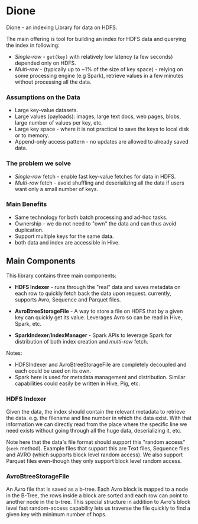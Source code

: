 # Dione
Dione - an indexing Library for data on HDFS.

The main offering is tool for building an index for HDFS data and querying the index in following:
- _Single-row_ - `get(key)` with relatively low latency (a few seconds) depended only on HDFS.
- _Multi-row_ - (typically up to ~1% of the size of key space) -
  relying on some processing engine (e.g Spark), retrieve values in a few minutes without processing all the data.

### Assumptions on the Data
* Large key-value datasets.
* Large values (payloads): images, large text docs, web pages, blobs, large number of values per key, etc.
* Large key space - where it is not practical to save the keys to local disk or to memory.
* Append-only access pattern - no updates are allowed to already saved data.

### The problem we solve
- _Single-row_ fetch - enable fast key-value fetches for data in HDFS.
- _Multi-row_ fetch - avoid shuffling and deserializing all the data if users want only a small number of keys.

### Main Benefits
- Same technology for both batch processing and ad-hoc tasks.
- Ownership - we do not need to "own" the data and can thus avoid duplication.
- Support multiple keys for the same data.
- both data and index are accessible in Hive.

## Main Components
This library contains three main components:
- **HDFS Indexer** - runs through the "real" data and saves metadata on each row to quickly fetch back the data upon request.
  currently, supports Avro, Sequence and Parquet files.

- **AvroBtreeStorageFile** - A way to store a file on HDFS that by a given key can quickly get its value.
  Leverages Avro so can be read in Hive, Spark, etc.

- **SparkIndexer**/**IndexManager** - Spark APIs to leverage Spark for distribution of both index creation and _multi-row_ fetch.

Notes:
* HDFSIndexer and AvroBtreeStorageFile are completely decoupled and each could be used on its own.
* Spark here is used for metadata management and distribution. Similar capabilities could easily be written in Hive, Pig, etc.

### HDFS Indexer
Given the data, the index should contain the relevant metadata to retrieve the data.
e.g. the filename and line number in which the data exist.
With that information we can directly read from the place where the specific line we need exists without going through
all the huge data, deserializing it, etc.

Note here that the data's file format should support this "random access" (`seek` method).
Example files that support this are Text files, Sequence files and AVRO (which supports block level random access).
We also support Parquet files even-though they only support block level random access.

### AvroBtreeStorageFile
An Avro file that is saved as a b-tree. Each Avro block is mapped to a node in the B-Tree, the rows inside a block
are sorted and each row can point to another node in the b-tree.
This special structure in addition to Avro's block level fast random-access capability lets us traverse the file quickly
to find a given key with minimum number of hops.
